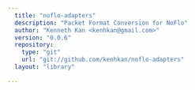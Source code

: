 ```yaml
---
  title: "noflo-adapters"
  description: "Packet Format Conversion for NoFlo"
  author: "Kenneth Kan <kenhkan@gmail.com>"
  version: "0.0.6"
  repository: 
    type: "git"
    url: "git://github.com/kenhkan/noflo-adapters"
  layout: "library"

---
```

